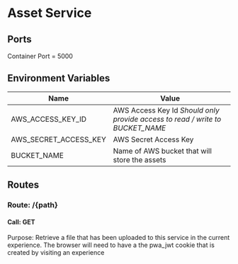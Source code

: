 # Asset Service

## Ports
  Container Port = 5000

## Environment Variables
| Name  | Value |
| ------------- | ------------- |
| AWS_ACCESS_KEY_ID  | AWS Access Key Id *Should only provide access to read / write to BUCKET_NAME*  |
| AWS_SECRET_ACCESS_KEY  | AWS Secret Access Key  |
| BUCKET_NAME  | Name of AWS bucket that will store the assets  |

## Routes

### Route: /{path}

#### Call: GET

Purpose: Retrieve a file that has been uploaded to this service in the current experience.  The browser will need to have a the pwa_jwt cookie that is created by visiting an experience
